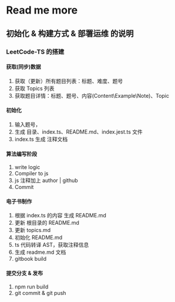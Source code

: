 # Read me more

## 初始化 & 构建方式 & 部署运维 的说明

### LeetCode-TS 的搭建

#### 获取(同步)数据

1. 获取（更新）所有题目列表：标题、难度、题号
2. 获取 Topics 列表
3. 获取题目详情：标题、题号、内容(Content\Example\Note)、Topic

#### 初始化

1. 输入题号，
2. 生成 目录、index.ts、README.md、index.jest.ts 文件
3. index.ts 生成 注释文档

#### 算法编写阶段

1. write logic
2. Compiler to js
3. js 注释加上 author | github
4. Commit

#### 电子书制作

1. 根据 index.ts 的内容 生成 README.md
2. 更新 根目录的 README.md
3. 更新 topics.md
4. 初始化 README.md
5. ts 代码转译 AST，获取注释信息
6. 生成 readme.md 文档
7. gitbook build

#### 提交分支 & 发布

1. npm run build
2. git commit & git push
